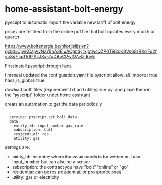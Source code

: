 # home-assistant-bolt-energy

pyscript to automatic import the variable new tariff of bolt energy

prices are fetched from the online pdf file that bolt updates every month or quarter

https://www.boltenergie.be/nl/prijslijsten?gclid=CjwKCAjwvNaYBhA3EiwACgndgrxjotwoQZP0Ti93cKBVp68rRXoiFu2fvaXd7ikpT66PRsJXak7uDBoCUwIQAvD_BwE 

First install pyscript through hacs

I manual updated the configuration.yaml file
pyscript:
  allow_all_imports: true
  hass_is_global: true
  
dowload both files (requirement.txt and utilityprice.py) and place them in the "pyscript" folder under home assistant

create an automation to get the data periodically
<pre><code>
  service: pyscript.get_bolt_data
  data:
    entity_id: input_number.gas_rate
    subscription: bolt
    residential: res
    utility: gas
</code></pre>
    
</blockquote>
  
settings are:
 <ul>
  <li>entity_id: the entity where the value needs to be written to, i use input_number but can also be a sensor</li>
  <li>subscription: the contract you have "bolt" "online" or "go"</li>
  <li>residential: can be res (residential) or pro (profecional)</li>
  <li>utility: gas or electricity</li>
</ul>
    
